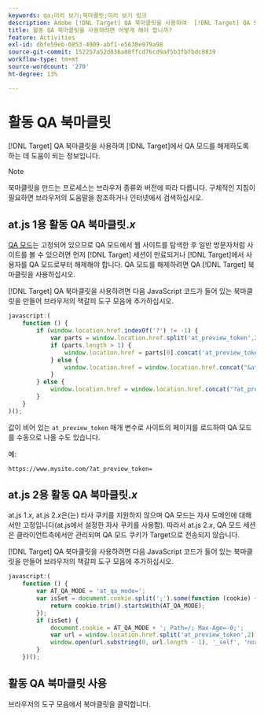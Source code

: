 ```yaml
---
keywords: qa;미리 보기;북마클릿;미리 보기 링크
description: Adobe [!DNL Target] QA 북마클릿을 사용하여  [!DNL Target] QA 모드를 강제로 해제하는 방법을 알아봅니다.
title: 활동 QA 북마클릿을 사용하려면 어떻게 해야 합니까?
feature: Activities
exl-id: dbfe59eb-6853-4909-abf1-e5630e979a98
source-git-commit: 152257a52d836a88ffcd76cd9af5b3fbfbdc0839
workflow-type: tm+mt
source-wordcount: '270'
ht-degree: 13%

---
```


# 활동 QA 북마클릿

[!DNL Target] QA 북마클릿을 사용하여 [!DNL Target]에서 QA 모드를 해제하도록 하는 데 도움이 되는 정보입니다.

>[!NOTE]
>
>북마클릿을 만드는 프로세스는 브라우저 종류와 버전에 따라 다릅니다. 구체적인 지침이 필요하면 브라우저의 도움말을 참조하거나 인터넷에서 검색하십시오.

## at.js 1용 활동 QA 북마클릿.*x*

[QA 모드](/help/main/c-activities/c-activity-qa/activity-qa.md)는 고정되어 있으므로 QA 모드에서 웹 사이트를 탐색한 후 일반 방문자처럼 사이트를 볼 수 있으려면 먼저 [!DNL Target] 세션이 만료되거나 [!DNL Target]에서 사용자를 QA 모드로부터 해제해야 합니다. QA 모드를 해제하려면 QA [!DNL Target] 북마클릿을 사용하십시오.

[!DNL Target] QA 북마클릿을 사용하려면 다음 JavaScript 코드가 들어 있는 북마클릿을 만들어 브라우저의 책갈피 도구 모음에 추가하십시오.

```javascript
javascript:(
    function () {
        if (window.location.href.indexOf('?') != -1) {
            var parts = window.location.href.split('at_preview_token',2);
            if (parts.length > 1) {
                window.location.href = parts[0].concat('at_preview_token=');
            } else {
                window.location.href = window.location.href.concat("&at_preview_token=")
            }
        } else {
            window.location.href = window.location.href.concat("?at_preview_token=")
        }
    }
)();
```

값이 비어 있는 `at_preview_token` 매개 변수로 사이트의 페이지를 로드하여 QA 모드를 수동으로 나올 수도 있습니다.

예:

`https://www.mysite.com/?at_preview_token=`

## at.js 2용 활동 QA 북마클릿.*x*

at.js 1.*x*, at.js 2.*x*&#x200B;은(는) 타사 쿠키를 지원하지 않으며 QA 모드는 자사 도메인에 대해서만 고정입니다(at.js에서 설정한 자사 쿠키를 사용함). 따라서 at.js 2.*x*, QA 모드 세션은 클라이언트측에서만 관리되며 QA 모드 쿠키가 Target으로 전송되지 않습니다.

[!DNL Target] QA 북마클릿을 사용하려면 다음 JavaScript 코드가 들어 있는 북마클릿을 만들어 브라우저의 책갈피 도구 모음에 추가하십시오.

```javascript
javascript:(
    function () {
        var AT_QA_MODE = 'at_qa_mode=';
        var isSet = document.cookie.split(';').some(function (cookie) {
            return cookie.trim().startsWith(AT_QA_MODE);
        });
        if (isSet) {
            document.cookie = AT_QA_MODE + '; Path=/; Max-Age=-0;';
            var url = window.location.href.split('at_preview_token',2)[0];
            window.open(url.substring(0, url.length - 1), '_self', 'noreferrer');
        }
    })();
```

## 활동 QA 북마클릿 사용

브라우저의 도구 모음에서 북마클릿을 클릭합니다.
